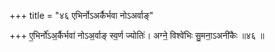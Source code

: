 +++
title = "४६ एभिर्नोऽअर्कैर्भवा नोऽअर्वाङ्"

+++
ए॒भिर्नो॑ऽअ॒र्कैर्भवा॑ नोऽअ॒र्वाङ् स्व॒र्ण ज्योतिः॑। अग्ने॒ विश्वे॑भिः सु॒मना॒ऽअनी॑कैः ॥४६ ॥